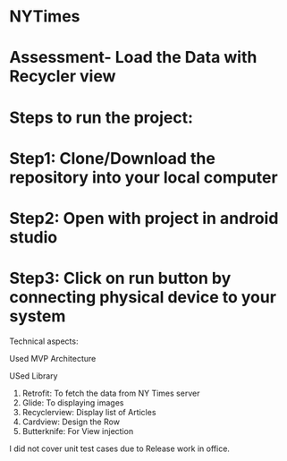 # NYTimes
# Assessment- Load the Data with Recycler view


# Steps to run the project:

# Step1: Clone/Download the repository into your local computer     
# Step2: Open with project in android studio      
# Step3: Click on run button by connecting physical device to your system    

Technical aspects:

Used MVP Architecture

USed Library
1. Retrofit: To fetch the data from NY Times server
2. Glide: To displaying images
3. Recyclerview: Display list of Articles
4. Cardview: Design the Row
5. Butterknife: For View injection

I did not cover unit test cases due to Release work in office.
